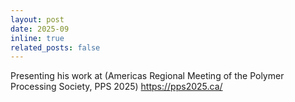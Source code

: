 ```yaml
---
layout: post
date: 2025-09
inline: true
related_posts: false
---
```


 Presenting his work at (Americas Regional Meeting of the Polymer Processing Society, PPS 2025) <https://pps2025.ca/>
